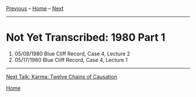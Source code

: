 
[Previous](1980-04-20-Blue-Cliff-Record-Case-3-Talk-2) – 
[Home](index#1980) – 
[Next](1980-07-01-Karma-Twelve-Chains-Of-Causation)

---
# Not Yet Transcribed: 1980 Part 1

1. 05/08/1980 Blue Cliff Record, Case 4, Lecture 2
1. 05/17/1980 Blue Cliff Record, Case 4, Lecture 1

---
[Next Talk: Karma: Twelve Chains of Causation](1980-07-01-Karma-Twelve-Chains-Of-Causation)

[Home](index#1980)
